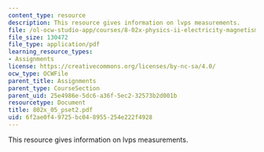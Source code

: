 ```yaml
---
content_type: resource
description: This resource gives information on lvps measurements.
file: /ol-ocw-studio-app/courses/8-02x-physics-ii-electricity-magnetism-with-an-experimental-focus-spring-2005/6f2ae0f49725bc048955254e222f4928_802x_05_pset2.pdf
file_size: 130472
file_type: application/pdf
learning_resource_types:
- Assignments
license: https://creativecommons.org/licenses/by-nc-sa/4.0/
ocw_type: OCWFile
parent_title: Assignments
parent_type: CourseSection
parent_uid: 25e4986e-5dc6-a36f-5ec2-32573b2d001b
resourcetype: Document
title: 802x_05_pset2.pdf
uid: 6f2ae0f4-9725-bc04-8955-254e222f4928
---
```

This resource gives information on lvps measurements.